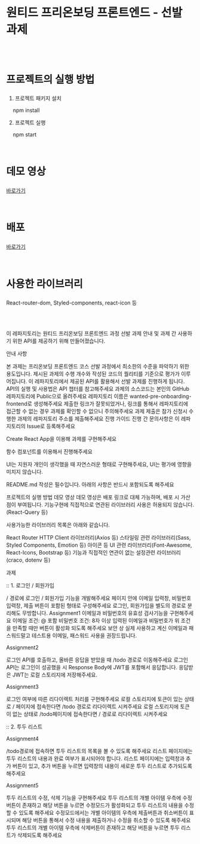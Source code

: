 <h1 style="font-size: 31px;">원티드 프리온보딩 프론트엔드 - 선발 과제</h1>

<br><br>

<h2 style="font-size: 27px;">프로젝트의 실행 방법</h2>

1. 프로젝트 패키지 설치

&emsp; npm install

2. 프로젝트 실행

&emsp; npm start

<br>

<h2 style="font-size: 27px;">데모 영상</h2>

<a href="https://www.youtube.com/watch?v=PsRAzFiN6Cc" target="_blank">바로가기</a>

<br>

<h2 style="font-size: 27px;">배포</h2>

<a href="https://wanted-pre-onboarding-frontend-theta.vercel.app" target="_blank">바로가기</a>

<br>

<h2 style="font-size: 27px;">사용한 라이브러리</h2>

React-router-dom, Styled-components, react-icon 등

<br><br>

이 레파지토리는 원티드 프리온보딩 프론트엔드 과정 선발 과제 안내 및 과제 간 사용하기 위한 API를 제공하기 위해 만들어졌습니다.

안내 사항

본 과제는 프리온보딩 프론트엔드 코스 선발 과정에서 최소한의 수준을 파악하기 위한 용도입니다.
제시된 과제의 수행 개수와 작성된 코드의 퀄리티를 기준으로 평가가 이루어집니다.
이 레파지토리에서 제공된 API를 활용해서 선발 과제를 진행하게 됩니다.
API의 실행 및 사용법은 API 챕터를 참고해주세요
과제의 소스코드는 본인의 GitHub 레파지토리에 Public으로 올려주세요
레파지토리 이름은 wanted-pre-onboarding-frontend로 생성해주세요
제출한 링크가 잘못되었거나, 링크를 통해서 레파지토리에 접근할 수 없는 경우 과제를 확인할 수 없으니 주의해주세요
과제 제출은 참가 신청시 수행한 과제의 레파지토리 주소를 제출해주세요
진행 가이드
진행 간 문의사항은 이 레파지토리의 Issue로 등록해주세요

Create React App을 이용해 과제를 구현해주세요

함수 컴포넌트를 이용해서 진행해주세요

UI는 지원자 개인이 생각했을 때 자연스러운 형태로 구현해주세요, UI는 평가에 영향을 미치지 않습니다.

README.md 작성은 필수입니다. 아래의 사항은 반드시 포함되도록 해주세요

프로젝트의 실행 방법
데모 영상
데모 영상은 배포 링크로 대체 가능하며, 배포 시 가산점이 부여됩니다.
기능구현에 직접적으로 연관된 라이브러리 사용은 허용되지 않습니다.(React-Query 등)

사용가능한 라이브러리 목록은 아래와 같습니다.

React Router
HTTP Client 라이브러리(Axios 등)
스타일링 관련 라이브러리(Sass, Styled Components, Emotion 등)
아이콘 등 UI 관련 라이브러리(Font-Awesome, React-Icons, Bootstrap 등)
기능과 직접적인 연관이 없는 설정관련 라이브러리(craco, dotenv 등)

과제

:: 1. 로그인 / 회원가입

/ 경로에 로그인 / 회원가입 기능을 개발해주세요
페이지 안에 이메일 입력창, 비밀번호 입력창, 제출 버튼이 포함된 형태로 구성해주세요
로그인, 회원가입을 별도의 경로로 분리해도 무방합니다.
Assignment1
이메일과 비밀번호의 유효성 검사기능을 구현해주세요
이메일 조건: @ 포함
비밀번호 조건: 8자 이상
입력된 이메일과 비밀번호가 위 조건을 만족할 때만 버튼이 활성화 되도록 해주세요
보안 상 실제 사용하고 계신 이메일과 패스워드말고 테스트용 이메일, 패스워드 사용을 권장드립니다.

Assignment2

로그인 API를 호출하고, 올바른 응답을 받았을 때 /todo 경로로 이동해주세요
로그인 API는 로그인이 성공했을 시 Response Body에 JWT를 포함해서 응답합니다.
응답받은 JWT는 로컬 스토리지에 저장해주세요.

Assignment3

로그인 여부에 따른 리다이렉트 처리를 구현해주세요
로컬 스토리지에 토큰이 있는 상태로 / 페이지에 접속한다면 /todo 경로로 리다이렉트 시켜주세요
로컬 스토리지에 토큰이 없는 상태로 /todo페이지에 접속한다면 / 경로로 리다이렉트 시켜주세요

:: 2. 투두 리스트

Assignment4

/todo경로에 접속하면 투두 리스트의 목록을 볼 수 있도록 해주세요
리스트 페이지에는 투두 리스트의 내용과 완료 여부가 표시되어야 합니다.
리스트 페이지에는 입력창과 추가 버튼이 있고, 추가 버튼을 누르면 입력창의 내용이 새로운 투두 리스트로 추가되도록 해주세요

Assignment5

투두 리스트의 수정, 삭제 기능을 구현해주세요
투두 리스트의 개별 아이템 우측에 수정버튼이 존재하고 해당 버튼을 누르면 수정모드가 활성화되고 투두 리스트의 내용을 수정할 수 있도록 해주세요
수정모드에서는 개별 아이템의 우측에 제출버튼과 취소버튼이 표시되며 해당 버튼을 통해서 수정 내용을 제출하거나 수정을 취소할 수 있도록 해주세요
투두 리스트의 개별 아이템 우측에 삭제버튼이 존재하고 해당 버튼을 누르면 투두 리스트가 삭제되도록 해주세요
